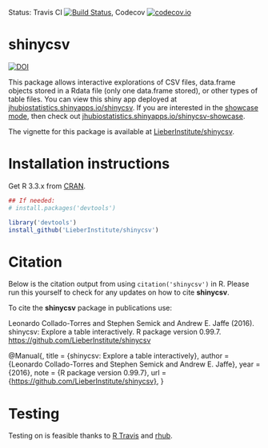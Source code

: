 Status: Travis CI [![Build Status](https://travis-ci.org/LieberInstitute/shinycsv.svg?branch=master)](https://travis-ci.org/LieberInstitute/shinycsv), Codecov [![codecov.io](https://codecov.io/github/LieberInstitute/shinycsv/coverage.svg?branch=master)](https://codecov.io/github/LieberInstitute/shinycsv?branch=master)

shinycsv
========
[![DOI](https://zenodo.org/badge/72884509.svg)](https://zenodo.org/badge/latestdoi/72884509)

This package allows interactive explorations of CSV files, data.frame objects stored in a Rdata file (only one data.frame stored), or other types of table files. You can view this shiny app deployed at [jhubiostatistics.shinyapps.io/shinycsv](https://jhubiostatistics.shinyapps.io/shinycsv/). If you are interested in the [showcase mode](http://shiny.rstudio.com/articles/display-modes.html), then check out [jhubiostatistics.shinyapps.io/shinycsv-showcase](https://jhubiostatistics.shinyapps.io/shinycsv-showcase/).

The vignette for this package is available at [LieberInstitute/shinycsv](http://Lieberinstitute.github.io/shinycsv/).

# Installation instructions

Get R 3.3.x from [CRAN](http://cran.r-project.org/).

```R
## If needed:
# install.packages('devtools')

library('devtools')
install_github('LieberInstitute/shinycsv')
```


# Citation

Below is the citation output from using `citation('shinycsv')` in R. Please 
run this yourself to check for any updates on how to cite __shinycsv__.

To cite the __shinycsv__ package in publications use:

Leonardo Collado-Torres and Stephen Semick and Andrew E. Jaffe (2016). shinycsv: Explore a table interactively. R package version 0.99.7. https://github.com/LieberInstitute/shinycsv

@Manual{,
    title = {shinycsv: Explore a table interactively},
    author = {Leonardo Collado-Torres and Stephen Semick and Andrew E. Jaffe},
    year = {2016},
    note = {R package version 0.99.7},
    url = {https://github.com/LieberInstitute/shinycsv},
}

# Testing

Testing on is feasible thanks to [R Travis](http://docs.travis-ci.com/user/languages/r/) and [rhub](https://github.com/r-hub/rhub).

